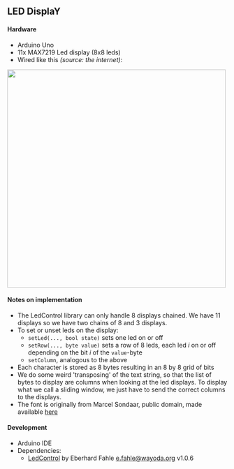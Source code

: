 ## LED DisplaY

#### Hardware

- Arduino Uno
- 11x MAX7219 Led display (8x8 leds)
- Wired like this _(source: the internet)_:
<img src="https://user-images.githubusercontent.com/47608311/211937380-e48b0876-e36b-4873-9c20-ebee0466bb67.png" height="500px" />


#### Notes on implementation

- The LedControl library can only handle 8 displays chained. We have 11 displays so we have two chains of 8 and 3 displays.
- To set or unset leds on the display:
    - `setLed(..., bool state)` sets one led on or off
    - `setRow(..., byte value)` sets a row of 8 leds, each led _i_ on or off depending on the bit _i_ of the `value`-byte
    - `setColumn`, analogous to the above
- Each character is stored as 8 bytes resulting in an 8 by 8 grid of bits
- We do some weird 'transposing' of the text string, so that the list of bytes to display are columns when looking at the led displays. To display what we call a sliding window, we just have to send the correct columns to the displays.
- The font is originally from Marcel Sondaar, public domain, made available [here](https://github.com/dhepper/font8x8)

#### Development

- Arduino IDE
- Dependencies:
    - [LedControl](http://wayoda.github.io/LedControl/) by Eberhard Fahle <e.fahle@wayoda.org> v1.0.6
